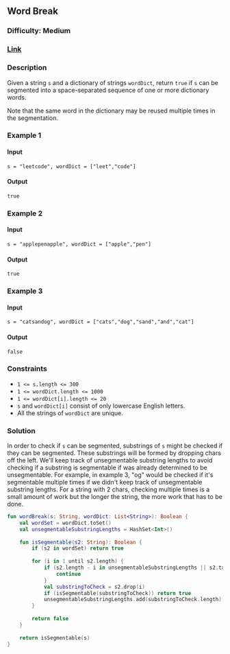 ## Word Break
### Difficulty: Medium
### [Link](https://leetcode.com/problems/word-break/)

### Description

Given a string `s` and a dictionary of strings `wordDict`, return `true` if `s` can be segmented into a space-separated sequence of one or more dictionary words.

Note that the same word in the dictionary may be reused multiple times in the segmentation.

### Example 1

#### Input
`s = "leetcode", wordDict = ["leet","code"]`

#### Output
`true`

### Example 2

#### Input
`s = "applepenapple", wordDict = ["apple","pen"]`

#### Output
`true`

### Example 3

#### Input
`s = "catsandog", wordDict = ["cats","dog","sand","and","cat"]`

#### Output
`false`

### Constraints

- `1 <= s.length <= 300`
- `1 <= wordDict.length <= 1000`
- `1 <= wordDict[i].length <= 20`
- `s` and `wordDict[i]` consist of only lowercase English letters.
- All the strings of `wordDict` are unique.

### Solution

In order to check if `s` can be segmented, substrings of `s` might be checked if they can be segmented. These substrings will be formed by dropping chars off the left. We'll keep track of unsegmentable substring lengths to avoid checking if a substring is segmentable if was already determined to be unsegmentable. For example, in example 3, "og" would be checked if it's segmentable multiple times if we didn't keep track of unsegmentable substring lengths. For a string with 2 chars, checking multiple times is a small amount of work but the longer the string, the more work that has to be done.

```kotlin
fun wordBreak(s: String, wordDict: List<String>): Boolean {
    val wordSet = wordDict.toSet()
    val unsegmentableSubstringLengths = HashSet<Int>()
    
    fun isSegmentable(s2: String): Boolean {
        if (s2 in wordSet) return true
        
        for (i in 1 until s2.length) {
            if (s2.length - i in unsegmentableSubstringLengths || s2.take(i) !in wordSet) {
                continue
            }
            val substringToCheck = s2.drop(i)
            if (isSegmentable(substringToCheck)) return true
            unsegmentableSubstringLengths.add(substringToCheck.length)
        }
        
        return false
    }
    
    return isSegmentable(s)
}
```

